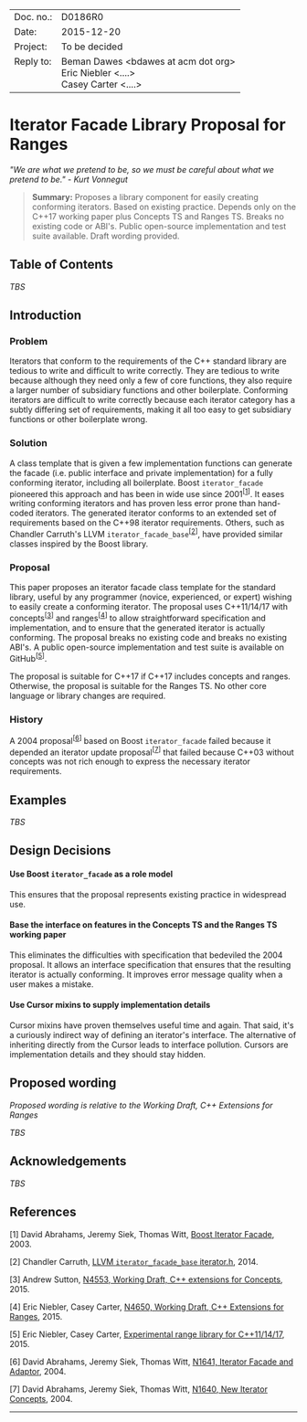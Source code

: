 <table>
<tr>
  <td align="left">Doc. no.:</td>
  <td align="left">D0186R0</td>
</tr>
<tr>
  <td align="left">Date:</td>
  <td align="left">2015-12-20</td>
</tr>
<tr>
  <td align="left">Project:</td>
  <td align="left">To be decided</td>
</tr>
<tr>
  <td align="left" valign="top">Reply to:</td>
  <td align="left">Beman Dawes &lt;bdawes at acm dot org&gt;</br>
    Eric Niebler &lt;....&gt;</br>
	Casey Carter &lt;....&gt;</td>
</tr>
</table>

# Iterator Facade Library Proposal for Ranges

*"We are what we pretend to be, so we must be careful about what we pretend to be." - Kurt Vonnegut*

>**Summary:** Proposes a library component for easily creating conforming iterators. Based on existing practice. Depends only on the C++17 working paper plus Concepts TS and Ranges TS. Breaks no existing code or ABI's. Public open-source implementation and test suite available. Draft wording provided.

## Table of Contents

*TBS*

## Introduction

### Problem

Iterators that conform to the requirements of the C++ standard library are tedious to write and difficult to write correctly. They are tedious to write because although they need only a few of core functions, they also require a larger number of subsidiary functions and other boilerplate. Conforming iterators are difficult to write correctly because each iterator category has a subtly differing set of requirements, making it all too easy to get subsidiary functions or other boilerplate wrong.

### Solution

A class template that is given a few implementation functions can generate the facade (i.e. public interface and private implementation) for a fully conforming iterator, including all boilerplate. Boost ```iterator_facade``` pioneered this approach and has been in wide use since 2001<sup>&lsqb;[1](#1)&rsqb;</sup>. It eases writing conforming iterators and has proven less error prone than hand-coded iterators. The generated iterator conforms to an extended set of requirements based on the C++98 iterator requirements. Others, such as Chandler Carruth's LLVM ```iterator_facade_base```<sup>&lsqb;[2](#2)&rsqb;</sup>, have provided similar classes inspired by the Boost library.

### Proposal

This paper proposes an iterator facade class template for the standard library, useful by any programmer (novice, experienced, or expert) wishing to easily create a conforming iterator. The proposal uses C++11/14/17 with concepts<sup>&lsqb;[3](#3)&rsqb;</sup> and ranges<sup>&lsqb;[4](#4)&rsqb;</sup> to allow straightforward specification and implementation, and to ensure that the generated iterator is actually conforming. The proposal breaks no existing code and breaks no existing ABI's. A public open-source implementation and test suite is available on GitHub<sup>&lsqb;[5](#5)&rsqb;</sup>.

The proposal is suitable for C++17 if C++17 includes concepts and ranges. Otherwise, the proposal is suitable for the Ranges TS. No other core language or library changes are required.

### History

A 2004 proposal<sup>&lsqb;[6](#6)&rsqb;</sup> based on Boost ```iterator_facade``` failed because it depended an iterator update proposal<sup>&lsqb;[7](#7)&rsqb;</sup> that failed because C++03 without concepts was not rich enough to express the necessary iterator requirements.

## Examples

*TBS*

## Design Decisions

#### Use Boost ```iterator_facade``` as a role model

This ensures that the proposal represents existing practice in widespread use.

#### Base the interface on features in the Concepts TS and the Ranges TS working paper

This eliminates the difficulties with specification that bedeviled the 2004 proposal. It allows an interface specification that ensures that the resulting iterator is actually conforming. It improves error message quality when a user makes a mistake.

#### Use Cursor mixins to supply implementation details
 
Cursor mixins have proven themselves useful time and again. That said, it's a curiously indirect way of defining an iterator's interface. The alternative of inheriting directly from the Cursor leads to interface pollution. Cursors are implementation details and they should stay hidden.

## Proposed wording

*Proposed wording is relative to the Working Draft, C++ Extensions for Ranges*

*TBS*

## Acknowledgements

*TBS*

## References
[1]: https://www.boost.org/doc/libs/1_59_0/libs/iterator/doc/iterator_facade.html
[2]: https://github.com/llvm-mirror/llvm/blob/master/include/llvm/ADT/iterator.h
[3]: http://www.open-std.org/jtc1/sc22/wg21/docs/papers/2015/n4553.pdf
[4]: http://www.open-std.org/jtc1/sc22/wg21/docs/papers/2015/n4560.pdf
[5]: https://github.com/ericniebler/range-v3
[6]: http://www.open-std.org/jtc1/sc22/wg21/docs/papers/2004/n1641.html
[7]: http://www.open-std.org/jtc1/sc22/wg21/docs/papers/2004/n1640.html


&lsqb;<a name="1">1</a>&rsqb; David Abrahams, Jeremy Siek, Thomas Witt, [Boost Iterator Facade][1], 2003.

&lsqb;<a name="2">2</a>&rsqb; Chandler Carruth, [LLVM ```iterator_facade_base``` iterator.h][2], 2014.

&lsqb;<a name="3">3</a>&rsqb; Andrew Sutton, [N4553, Working Draft, C++ extensions for Concepts][3], 2015.

&lsqb;<a name="4">4</a>&rsqb; Eric Niebler, Casey Carter, [N4650, Working Draft, C++ Extensions for Ranges][4], 2015.

&lsqb;<a name="5">5</a>&rsqb; Eric Niebler, Casey Carter, [Experimental range library for C++11/14/17][5], 2015.

&lsqb;<a name="6">6</a>&rsqb; David Abrahams, Jeremy Siek, Thomas Witt, [N1641, Iterator Facade and Adaptor][6], 2004.

&lsqb;<a name="7">7</a>&rsqb; David Abrahams, Jeremy Siek, Thomas Witt, [N1640, New Iterator Concepts][7], 2004.

------
